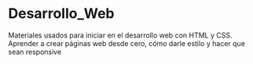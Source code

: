 # Desarrollo_Web

Materiales usados para iniciar en el desarrollo web con HTML y CSS. Aprender a crear páginas web desde cero, cómo darle estilo y hacer que sean responsive
